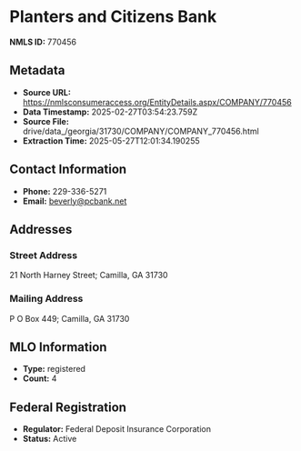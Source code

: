 # Planters and Citizens Bank

**NMLS ID:** 770456

## Metadata
- **Source URL:** https://nmlsconsumeraccess.org/EntityDetails.aspx/COMPANY/770456
- **Data Timestamp:** 2025-02-27T03:54:23.759Z
- **Source File:** drive/data_/georgia/31730/COMPANY/COMPANY_770456.html
- **Extraction Time:** 2025-05-27T12:01:34.190255

## Contact Information
- **Phone:** 229-336-5271
- **Email:** beverly@pcbank.net

## Addresses
### Street Address
21 North Harney Street; Camilla, GA 31730

### Mailing Address
P O Box 449; Camilla, GA 31730

## MLO Information
- **Type:** registered
- **Count:** 4

## Federal Registration
- **Regulator:** Federal Deposit Insurance Corporation
- **Status:** Active
